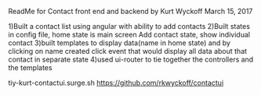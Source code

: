 ReadMe for Contact front end and backend by Kurt Wyckoff March 15, 2017

1)Built a contact list using angular with ability to add contacts
2)Built states in config file, home state is main screen
Add contact state, show individual contact
3)built templates to display data(name in home state)
and by clicking on name created click event that would display all data about that contact in separate state
4)used ui-router to tie together the controllers and the templates


tiy-kurt-contactui.surge.sh
https://github.com/rkwyckoff/contactui
